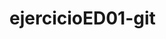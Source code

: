 # ejercicioED01-git
<!--Archivo de las Tormentas - Página Web

Descripción
Esta es una página web dedicada a la saga "El Archivo de las tormentas" escrita por Brandon Sanderson. En ella, los seguidores de la saga podrán encontrar un espacio donde encontrar información sobre los libros, personajes, teorías y mucho más.

Características
-Información detallada sobre la saga y sys personajes.
-Sección de noticias.
-Diseño resposive y optimizado para navegores modernos.

Intalación y uso
-1. Clonar el repositorio: 
git clone https://github.com/Alexkiw/ejercicioED01-git.git
-2. Entrar al directorio del proyecto
cd Archivo/
-3. Abrir index.html

Tecnologías usadas: 
-Html
-Css

Contribuir: 
Si quieres colaborar con mi proyeto: 
1- Haz un fork del repositorio. 
2- Crea una nueva rama con tu aportación: 
git checkput -b cambios_Pepito
3.Sube tus cambios y crea un pull request.

Licencia: 
Este proyecto está creado bajo la licencia MIT.

Contacto: 
En mi perfil de GitHub tienes enlaces para contactar conmigo o también puedes hacerlo por pepepe@gmail.com
-->